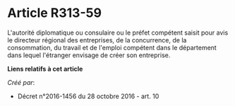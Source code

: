 # Article R313-59

L'autorité diplomatique ou consulaire ou le préfet compétent saisit pour avis le directeur régional des entreprises, de la
concurrence, de la consommation, du travail et de l'emploi compétent dans le département dans lequel l'étranger envisage de
créer son entreprise.

**Liens relatifs à cet article**

_Créé par_:

  - Décret n°2016-1456 du 28 octobre 2016 - art. 10
